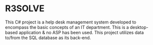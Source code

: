# R3SOLVE
This C# project is a help desk management system developed to encompass the basic concepts of an IT department. This is a desktop-based application &amp; no ASP has been used. This project utilizes data to/from the SQL database as its back-end.
